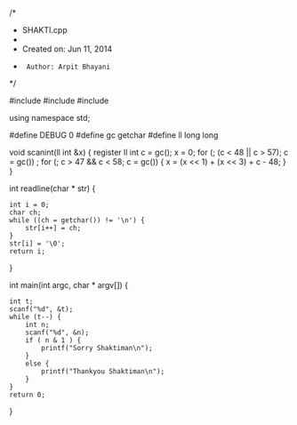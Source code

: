 /*
 * SHAKTI.cpp
 *
 *  Created on: Jun 11, 2014
 *      Author: Arpit Bhayani
 */

#include <cstdio>
#include <cstdlib>
#include <iostream>

using namespace std;

#define DEBUG 0
#define gc getchar
#define ll long long

void scanint(ll int &x) {
	register ll int c = gc();
	x = 0;
	for (; (c < 48 || c > 57); c = gc())
		;
	for (; c > 47 && c < 58; c = gc()) {
		x = (x << 1) + (x << 3) + c - 48;
	}
}

int readline(char * str) {

	int i = 0;
	char ch;
	while ((ch = getchar()) != '\n') {
		str[i++] = ch;
	}
	str[i] = '\0';
	return i;
}

int main(int argc, char * argv[]) {

	int t;
	scanf("%d", &t);
	while (t--) {
		int n;
		scanf("%d", &n);
		if ( n & 1 ) {
			printf("Sorry Shaktiman\n");
		}
		else {
			printf("Thankyou Shaktiman\n");
		}
	}
	return 0;
}
